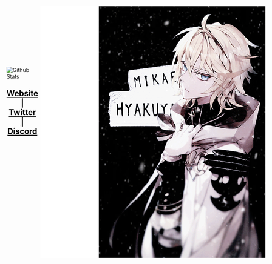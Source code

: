 <div style="background: white; display: flex; justify-content: center">
    <div style="margin: 10rem 10rem 10rem 0; display: flex; align-items: center; flex-direction: column">
        <img src="https://github-contribution-stats.vercel.app/api/?username=braqzen" alt="Github Stats">
        <p align="center" style="margin-top: 1.5rem">
            <strong><a href="https://fuel.network/" style="color: black; font-size: 1.3rem">Website |</a></strong>
            <strong><a href="https://twitter.com/fuellabs_" style="color: black; font-size: 1.3rem">Twitter |</a></strong>
            <strong><a href="https://discord.gg/xfpK4Pe" style="color: black; font-size: 1.3rem">Discord</a></strong>
        </p>
    </div>
    <img src="./mika.gif" alt="mikaela hyakuya" align="right">
</div>
